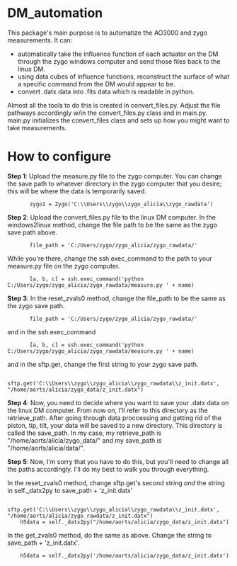 # DM_automation

This package's main purpose is to automatize the AO3000 and zygo measurements. It can: 
- automatically take the influence function of each actuator on the DM through the zygo windows computer and send those files back to the linux DM.
- using data cubes of influence functions, reconstruct the surface of what a specific command from the DM would appear to be.
- convert .datx data into .fits data which is readable in python.

Almost all the tools to do this is created in convert_files.py. Adjust the file pathways accordingly w/in the convert_files.py class and in main.py. 
main.py initializes the convert_files class and sets up how you might want to take measurements. 

# How to configure

**Step 1**: Upload the measure.py file to the zygo computer. You can change the save path to whatever directory in the zygo computer that you desire; this will be where the data is temporarily saved.
           
           zygo1 = Zygo('C:\\Users\\zygo\\zygo_alicia\\zygo_rawdata')
           
           

**Step 2**: Upload the convert_files.py file to the linux DM computer. In the windows2linux method, change the file path to be the same as the zygo save path above. 

           file_path = 'C:/Users/zygo/zygo_alicia/zygo_rawdata/'
           
While you're there, change the ssh.exec_command to the path to your measure.py file on the zygo computer.  

           [a, b, c] = ssh.exec_command('python C:/Users/zygo/zygo_alicia/zygo_rawdata/measure.py ' + name)
           
           
           

**Step 3**: In the reset_zvals0 method, change the file_path to be the same as the zygo save path.

           file_path = 'C:/Users/zygo/zygo_alicia/zygo_rawdata/'
 
and in the ssh.exec_command 

           [a, b, c] = ssh.exec_command('python C:/Users/zygo/zygo_alicia/zygo_rawdata/measure.py ' + name)
           
and in the sftp.get, change the first string to your zygo save path. 

        sftp.get('C:\\Users\\zygo\\zygo_alicia\\zygo_rawdata\\z_init.datx', "/home/aorts/alicia/zygo_data/z_init.datx")

          


**Step 4**: Now, you need to decide where you want to save your .datx data on the linux DM computer. From now on, I'll refer to this directory as the retrieve_path. After going through data proccessing and getting rid of the piston, tip, tilt, your data will be saved to a new directory. This directory is called the save_path. In my case, my retrieve_path is "/home/aorts/alicia/zygo_data/" and my save_path is "/home/aorts/alicia/data/". 

**Step 5**: Now, I'm sorry that you have to do this, but you'll need to change all the paths accordingly. I'll do my best to walk you through everything. 

In the reset_zvals0 method, change sftp.get's second string *and* the string in self._datx2py to save_path + 'z_init.datx'

        sftp.get('C:\\Users\\zygo\\zygo_alicia\\zygo_rawdata\\z_init.datx', "/home/aorts/alicia/zygo_rawdata/z_init.datx")
        h5data = self._datx2py("/home/aorts/alicia/zygo_data/z_init.datx")

In the get_zvals0 method, do the same as above. Change the string to save_path + 'z_init.datx'.

        h5data = self._datx2py('/home/aorts/alicia/zygo_data/z_init.datx')





           




